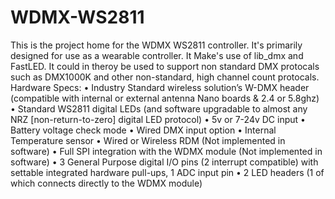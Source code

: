 # WDMX-WS2811
This is the project home for the WDMX WS2811 controller. It's primarily designed for use as a wearable controller.
It Make's use of lib_dmx and FastLED. It could in theroy be used to support non standard DMX protocals such as DMX1000K and other non-standard, high channel count protocals. 
Hardware Specs:
	•	Industry Standard wireless solution’s W-DMX header (compatible with internal or external antenna Nano boards & 2.4 or 5.8ghz)
	•	Standard WS2811 digital LEDs (and software upgradable to almost any NRZ [non-return-to-zero] digital LED protocol)
	•	5v or 7-24v DC input
	•	Battery voltage check mode
	•	Wired DMX input option
	•	Internal Temperature sensor
	•	Wired or Wireless RDM (Not implemented in software)
	•	Full SPI integration with the WDMX module (Not implemented in software)
	•	3 General Purpose digital I/O pins (2 interrupt compatible) with settable integrated hardware pull-ups, 1 ADC input pin
	•	2 LED headers (1 of which connects directly to the WDMX module)
